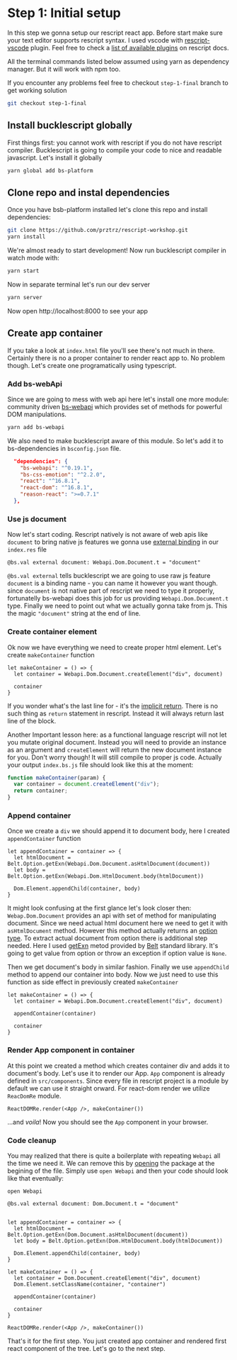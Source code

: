 # Step 1: Initial setup

In this step we gonna setup our rescript react app. Before start make sure your text editor supports rescript syntax. I used vscode with [rescript-vscode](https://marketplace.visualstudio.com/items?itemName=chenglou92.rescript-vscode) plugin. Feel free to check a [list of available plugins](https://rescript-lang.org/docs/manual/latest/editor-plugins) on rescript docs.

All the terminal commands listed below assumed using yarn as dependency manager. But it will work with npm too.

If you encounter any problems feel free to checkout `step-1-final` branch to get working solution

```bash
git checkout step-1-final
```

## Install bucklescript globally

First things first: you cannot work with rescript if you do not have rescript compiler. Bucklescript is going to compile your code to nice and readable javascript. Let's install it globally

```bash
yarn global add bs-platform
```

## Clone repo and instal dependencies

Once you have bsb-platform installed let's clone this repo and install dependencies:

```bash
git clone https://github.com/prztrz/rescript-workshop.git
yarn install
```

We're almost ready to start development! Now run bucklescript compiler in watch mode with:

```bash
yarn start
```

Now in separate terminal let's run our dev server

```bash
yarn server
```

Now open http://localhost:8000 to see your app

## Create app container

If you take a look at `index.html` file you'll see there's not much in there. Certainly there is no a proper container to render react app to. No problem though. Let's create one programatically using typescript.

### Add bs-webApi

Since we are going to mess with web api here let's install one more module: community driven [bs-webapi](https://reasonml-community.github.io/bs-webapi-incubator/api/Webapi/) which provides set of methods for powerful DOM manipulations.

```bash
yarn add bs-webapi
```

We also need to make bucklescript aware of this module. So let's add it to bs-dependencies in `bsconfig.json` file.

```json
  "dependencies": {
    "bs-webapi": "^0.19.1",
    "bs-css-emotion": "^2.2.0",
    "react": "^16.8.1",
    "react-dom": "^16.8.1",
    "reason-react": ">=0.7.1"
  },
```

### Use js document

Now let's start coding. Rescript natively is not aware of web apis like `document` to bring native js features we gonna use [external binding](https://rescript-lang.org/docs/manual/latest/external) in our `index.res` file

```rescript
@bs.val external document: Webapi.Dom.Document.t = "document"
```

`@bs.val external` tells bucklescript we are going to use raw js feature
`document` is a binding name - you can name it however you want though.
since `document` is not native part of rescript we need to type it properly, fortunatelly bs-webapi does this job for us providing `Webapi.Dom.Document.t` type.
Finally we need to point out what we actually gonna take from js. This the magic `"document"` string at the end of line.

### Create container element

Ok now we have everything we need to create proper html element. Let's create `makeContainer` function

```rescript
let makeContainer = () => {
  let container = Webapi.Dom.Document.createElement("div", document)

  container
}
```

If you wonder what's the last line for - it's the [implicit return](https://rescript-lang.org/docs/manual/latest/overview#blocks-1). There is no such thing as `return` statement in rescript. Instead it will always return last line of the block.

Another Important lesson here: as a functional language rescript will not let you mutate original document. Instead you will need to provide an instance as an argument and `createElement` will return the new document instance for you. Don't worry though! It will still compile to proper js code. Actually your output `index.bs.js` file should look like this at the moment:

```js
function makeContainer(param) {
  var container = document.createElement("div");
  return container;
}
```

### Append container

Once we create a `div` we should append it to document body, here I created `appendContainer` function

```rescript
let appendContainer = container => {
  let htmlDocument = Belt.Option.getExn(Webapi.Dom.Document.asHtmlDocument(document))
  let body = Belt.Option.getExn(Webapi.Dom.HtmlDocument.body(htmlDocument))

  Dom.Element.appendChild(container, body)
}
```

It might look confusing at the first glance let's look closer then:
`Webap.Dom.Document` provides an api with set of method for manipulating document. Since we need actual html document here we need to get it with `asHtmlDocument` method. However this method actually returns an [option type](https://rescript-lang.org/docs/manual/latest/api/belt/option). To extract actual document from option there is additional step needed. Here I used [getExn](https://rescript-lang.org/docs/manual/latest/api/belt/option#getexn) metod provided by [Belt](https://rescript-lang.org/docs/manual/latest/api/belt) standard library. It's going to get value from option or throw an exception if option value is `None`.

Then we get document's body in similar fashion. Finally we use `appendChild` method to append our container into body. Now we just need to use this function as side effect in previously created `makeContainer`

```rescript
let makeContainer = () => {
  let container = Webapi.Dom.Document.createElement("div", document)

  appendContainer(container)

  container
}
```

### Render App component in container

At this point we created a method which creates container div and adds it to document's body. Let's use it to render our App. `App` component is already defined in `src/components`. Since every file in rescript project is a module by default we can use it straight orward. For react-dom render we utilize `ReacDomRe` module.

```rescript
ReactDOMRe.render(<App />, makeContainer())
```

...and _voila_! Now you should see the `App` component in your browser.

### Code cleanup

You may realized that there is quite a boilerplate with repeating `Webapi` all the time we need it. We can remove this by [opening](https://rescript-lang.org/docs/manual/latest/module#opening-a-module) the package at the begining of the file. Simply use `open Webapi` and then your code should look like that eventually:

```rescript
open Webapi

@bs.val external document: Dom.Document.t = "document"


let appendContainer = container => {
  let htmlDocument = Belt.Option.getExn(Dom.Document.asHtmlDocument(document))
  let body = Belt.Option.getExn(Dom.HtmlDocument.body(htmlDocument))

  Dom.Element.appendChild(container, body)
}

let makeContainer = () => {
  let container = Dom.Document.createElement("div", document)
  Dom.Element.setClassName(container, "container")

  appendContainer(container)

  container
}

ReactDOMRe.render(<App />, makeContainer())
```

That's it for the first step. You just created app container and rendered first react component of the tree. Let's go to the next step.
